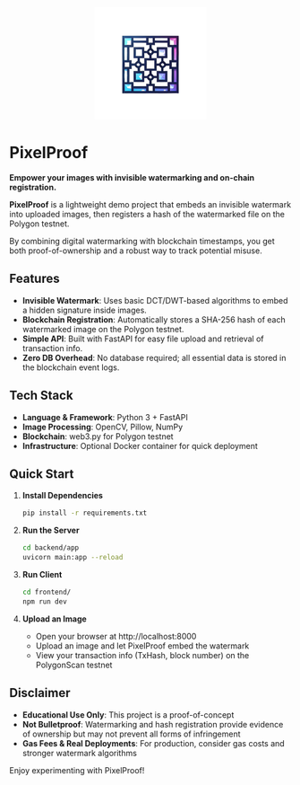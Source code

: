 <p align="center">
<img src="https://raw.githubusercontent.com/Jiaaming/blogImage/main/pic/20250127225511.png" alt="Logo" width="200">
</p>

# PixelProof

**Empower your images with invisible watermarking and on-chain registration.**

**PixelProof** is a lightweight demo project that embeds an invisible watermark into uploaded images, then registers a hash of the watermarked file on the Polygon testnet. 

By combining digital watermarking with blockchain timestamps, you get both proof-of-ownership and a robust way to track potential misuse.

## Features

- **Invisible Watermark**: Uses basic DCT/DWT-based algorithms to embed a hidden signature inside images.  
- **Blockchain Registration**: Automatically stores a SHA-256 hash of each watermarked image on the Polygon testnet.  
- **Simple API**: Built with FastAPI for easy file upload and retrieval of transaction info.  
- **Zero DB Overhead**: No database required; all essential data is stored in the blockchain event logs.  

## Tech Stack

- **Language & Framework**: Python 3 + FastAPI  
- **Image Processing**: OpenCV, Pillow, NumPy  
- **Blockchain**: web3.py for Polygon testnet  
- **Infrastructure**: Optional Docker container for quick deployment  
## Quick Start

1. **Install Dependencies**
	```bash
	pip install -r requirements.txt
	```

2. **Run the Server**
	```bash
	cd backend/app
	uvicorn main:app --reload
	```

3. **Run Client**
	```bash
	cd frontend/
	npm run dev
	```

4. **Upload an Image**
	- Open your browser at http://localhost:8000
	- Upload an image and let PixelProof embed the watermark
	- View your transaction info (TxHash, block number) on the PolygonScan testnet

## Disclaimer

- **Educational Use Only**: This project is a proof-of-concept
- **Not Bulletproof**: Watermarking and hash registration provide evidence of ownership but may not prevent all forms of infringement
- **Gas Fees & Real Deployments**: For production, consider gas costs and stronger watermark algorithms

Enjoy experimenting with PixelProof!
